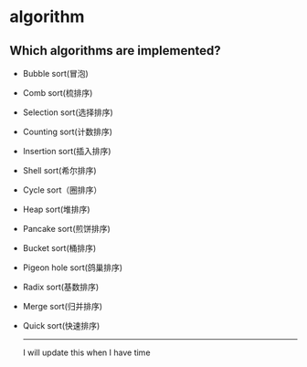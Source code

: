 # algorithm

## Which algorithms are implemented?

+ Bubble sort(冒泡)

+ Comb sort(梳排序)

+ Selection sort(选择排序)

+ Counting sort(计数排序)

+ Insertion sort(插入排序)

+ Shell sort(希尔排序)

+ Cycle sort（圈排序）

+ Heap sort(堆排序)

+ Pancake sort(煎饼排序)

+ Bucket sort(桶排序)

+ Pigeon hole sort(鸽巢排序)

+ Radix sort(基数排序)

+ Merge sort(归并排序)

+ Quick sort(快速排序)

  ***

  I will update this when I have time